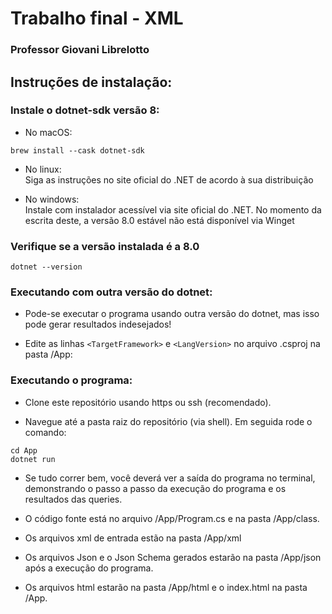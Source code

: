 # Trabalho final - XML
### Professor Giovani Librelotto 
  
## Instruções de instalação:
### Instale o dotnet-sdk versão 8:

* No macOS: 
```
brew install --cask dotnet-sdk
```
* No linux:
<br>Siga as instruções no site oficial do .NET de acordo à sua distribuição

* No windows:
<br>Instale com instalador acessível via site oficial do .NET. No momento da escrita deste, a versão 8.0 estável não está disponível via Winget

### Verifique se a versão instalada é a 8.0
```
dotnet --version
```

### Executando com outra versão do dotnet:

* Pode-se executar o programa usando outra versão do dotnet, mas isso pode gerar resultados indesejados!

* Edite as linhas `<TargetFramework>` e `<LangVersion>` no arquivo .csproj na pasta /App:

### Executando o programa:

* Clone este repositório usando https ou ssh (recomendado).

* Navegue até a pasta raiz do repositório (via shell). Em seguida rode o comando:
```
cd App
dotnet run
```

* Se tudo correr bem, você deverá ver a saída do programa no terminal, demonstrando o passo a passo da execução do programa e os resultados das queries.

* O código fonte está no arquivo /App/Program.cs e na pasta /App/class.

* Os arquivos xml de entrada estão na pasta /App/xml

* Os arquivos Json e o Json Schema gerados estarão na pasta /App/json após a execução do programa.

* Os arquivos html estarão na pasta /App/html e o index.html na pasta /App.
